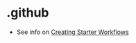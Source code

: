 # .github

- See info on [Creating Starter Workflows](https://docs.github.com/en/enterprise-cloud@latest/actions/using-workflows/creating-starter-workflows-for-your-organization)
